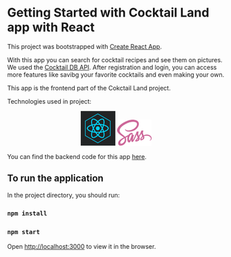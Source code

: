# Getting Started with Cocktail Land app with React

This project was bootstrapped with [Create React App](https://github.com/facebook/create-react-app).

With this app you can search for cocktail recipes and see them on pictures. We used the [Cocktail DB API](https://www.thecocktaildb.com/api.php). After registration and login, you can access more features like savibg your favorite cocktails and even making your own.

This app is the frontend part of the Cokctail Land project.

Technologies used in project:

<p align="center">
<a href="https://reactjs.org/" target="_blank"><img src="./public/react-logo.png" width="80"></a>
<a href="https://sass-lang.com/" target="_blank"><img src="./public/sass-logo.png" width="80"></a>
</p>

You can find the backend code for this app [here](https://github.com/bodroghykristof/breakdown-circulation-backend).

## To run the application

In the project directory, you should run:

### `npm install`

### `npm start`

Open [http://localhost:3000](http://localhost:3000) to view it in the browser.
